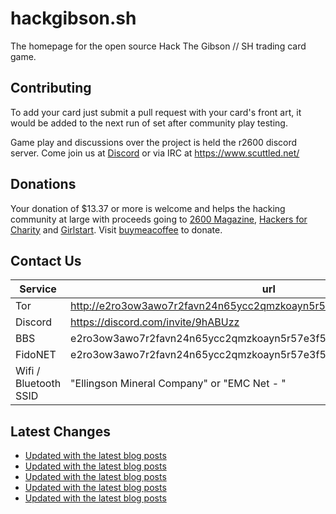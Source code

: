# hackgibson.sh
The homepage for the open source Hack The Gibson // SH trading card game.


## Contributing

To add your card just submit a pull request with your card's front art, it would be added to the next run of set after community play testing.

Game play and discussions over the project is held the r2600 discord server. Come join us at [Discord](https://discord.com/invite/9hABUzz) or via IRC at https://www.scuttled.net/


## Donations

Your donation of $13.37 or more is welcome and helps the hacking community at large with proceeds going to [2600 Magazine](https://2600.com/), [Hackers for Charity](https://hackersforcharity.org) and [Girlstart](https://girlstart.org).  Visit [buymeacoffee](https://www.buymeacoffee.com/hackgibson.sh) to donate.


## Contact Us

Service | url
-|-
Tor | http://e2ro3ow3awo7r2favn24n65ycc2qmzkoayn5r57e3f56nvjwdcgg32ad.onion
Discord | https://discord.com/invite/9hABUzz
BBS | e2ro3ow3awo7r2favn24n65ycc2qmzkoayn5r57e3f56nvjwdcgg32ad.onion:23
FidoNET | e2ro3ow3awo7r2favn24n65ycc2qmzkoayn5r57e3f56nvjwdcgg32ad.onion:24554
Wifi / Bluetooth SSID | "Ellingson Mineral Company" or "EMC Net - <fidonet address>"

## Latest Changes
<!-- BLOG-POST-LIST:START -->
- [Updated with the latest blog posts](https://github.com/DFW2600/hackgibson.sh/commit/77623586610f6e4994df2ad32950d1b0ed4f50b1)
- [Updated with the latest blog posts](https://github.com/DFW2600/hackgibson.sh/commit/f9d297c6420794c4d258ad4cd9b9a70a266b9581)
- [Updated with the latest blog posts](https://github.com/DFW2600/hackgibson.sh/commit/98cc478092ed1722f9af8ac0d626eb23dc058fc8)
- [Updated with the latest blog posts](https://github.com/DFW2600/hackgibson.sh/commit/6ca6f83a165ca04d2a3b9f0c4e3f47ac5d4ad37c)
- [Updated with the latest blog posts](https://github.com/DFW2600/hackgibson.sh/commit/3de16a7b31aa947df4bed3dde0d9e4f2a115bb78)
<!-- BLOG-POST-LIST:END -->
